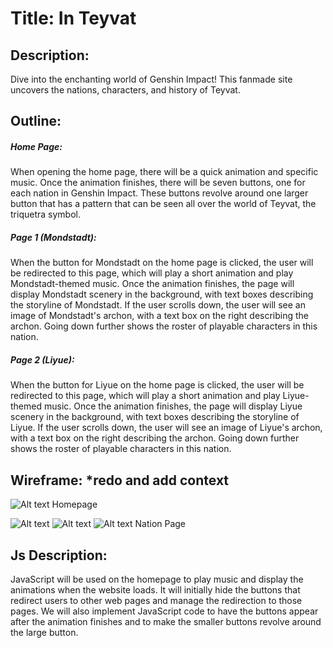 # Title: In Teyvat

## Description:

Dive into the enchanting world of Genshin Impact! This fanmade site uncovers the nations, characters, and history of Teyvat. 

## Outline:

##### Home Page:

When opening the home page, there will be a quick animation and specific music. Once the animation finishes, there will be seven buttons, one for each nation in Genshin Impact. These buttons revolve around one larger button that has a pattern that can be seen all over the world of Teyvat, the triquetra symbol.

##### Page 1 (Mondstadt):

When the button for Mondstadt on the home page is clicked, the user will be redirected to this page, which will play a short animation and play Mondstadt-themed music. Once the animation finishes, the page will display Mondstadt scenery in the background, with text boxes describing the storyline of Mondstadt. If the user scrolls down, the user will see an image of Mondstadt's archon, with a text box on the right describing the archon. Going down further shows the roster of playable characters in this nation.

##### Page 2 (Liyue):

When the button for Liyue on the home page is clicked, the user will be redirected to this page, which will play a short animation and play Liyue-themed music. Once the animation finishes, the page will display Liyue scenery in the background, with text boxes describing the storyline of Liyue. If the user scrolls down, the user will see an image of Liyue's archon, with a text box on the right describing the archon. Going down further shows the roster of playable characters in this nation.

## Wireframe: *redo and add context

![Alt text](https://cdn.glitch.global/d2a0865f-fdcf-4240-99d7-ffaf101d988a/1.png?v=1731836244946)
Homepage

![Alt text](https://cdn.glitch.global/d2a0865f-fdcf-4240-99d7-ffaf101d988a/2.png?v=1731836257150)
![Alt text](https://cdn.glitch.global/d2a0865f-fdcf-4240-99d7-ffaf101d988a/3.png?v=1731836259802)
![Alt text](https://cdn.glitch.global/d2a0865f-fdcf-4240-99d7-ffaf101d988a/4.png?v=1731836266253)
Nation Page

## Js Description:

JavaScript will be used on the homepage to play music and display the animations when the website loads. It will initially hide the buttons that redirect users to other web pages and manage the redirection to those pages. We will also implement JavaScript code to have the buttons appear after the animation finishes and to make the smaller buttons revolve around the large button.
